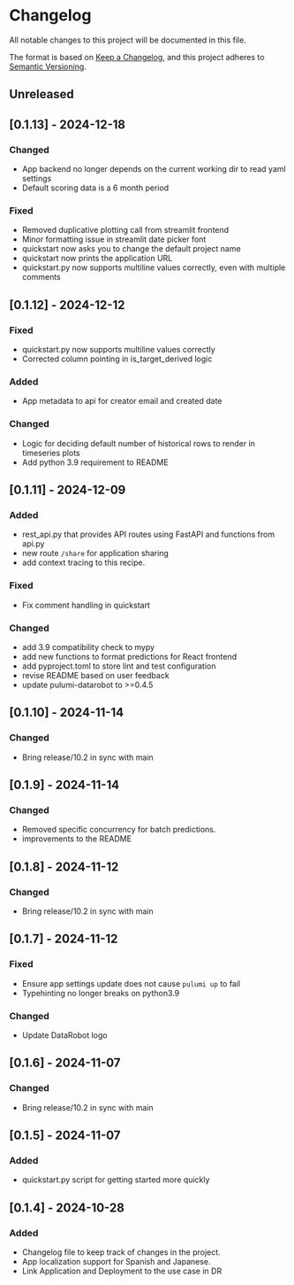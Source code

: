 # Changelog

All notable changes to this project will be documented in this file.

The format is based on [Keep a Changelog](https://keepachangelog.com/en/1.1.0/),
and this project adheres to [Semantic Versioning](https://semver.org/spec/v2.0.0.html).

## Unreleased

## [0.1.13] - 2024-12-18

### Changed
- App backend no longer depends on the current working dir to read yaml settings
- Default scoring data is a 6 month period

### Fixed
- Removed duplicative plotting call from streamlit frontend
- Minor formatting issue in streamlit date picker font
- quickstart now asks you to change the default project name
- quickstart now prints the application URL
- quickstart.py now supports multiline values correctly, even with multiple comments

## [0.1.12] - 2024-12-12

### Fixed
- quickstart.py now supports multiline values correctly
- Corrected column pointing in is_target_derived logic

### Added
- App metadata to api for creator email and created date

### Changed
- Logic for deciding default number of historical rows to render in timeseries plots
- Add python 3.9 requirement to README

## [0.1.11] - 2024-12-09

### Added
- rest_api.py that provides API routes using FastAPI and functions from api.py
- new route `/share` for application sharing
- add context tracing to this recipe.

### Fixed
- Fix comment handling in quickstart

### Changed
- add 3.9 compatibility check to mypy
- add new functions to format predictions for React frontend
- add pyproject.toml to store lint and test configuration
- revise README based on user feedback
- update pulumi-datarobot to >=0.4.5

## [0.1.10] - 2024-11-14

### Changed
- Bring release/10.2 in sync with main

## [0.1.9] - 2024-11-14

### Changed
- Removed specific concurrency for batch predictions.
- improvements to the README

## [0.1.8] - 2024-11-12

### Changed
- Bring release/10.2 in sync with main

## [0.1.7] - 2024-11-12

### Fixed
- Ensure app settings update does not cause `pulumi up` to fail
- Typehinting no longer breaks on python3.9

### Changed
- Update DataRobot logo

## [0.1.6] - 2024-11-07

### Changed
- Bring release/10.2 in sync with main

## [0.1.5] - 2024-11-07

### Added
- quickstart.py script for getting started more quickly

## [0.1.4] - 2024-10-28

### Added

- Changelog file to keep track of changes in the project.
- App localization support for Spanish and Japanese.
- Link Application and Deployment to the use case in DR 

